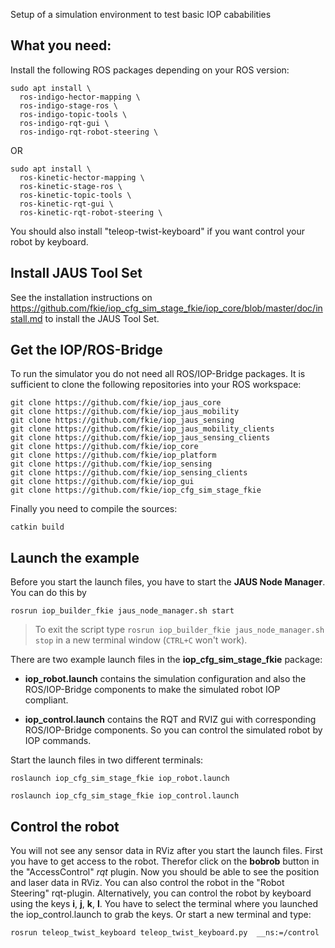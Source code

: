 Setup of a simulation environment to test basic IOP cababilities

## What you need:

Install the following ROS packages depending on your ROS version:
```
sudo apt install \
  ros-indigo-hector-mapping \
  ros-indigo-stage-ros \
  ros-indigo-topic-tools \
  ros-indigo-rqt-gui \
  ros-indigo-rqt-robot-steering \
```

OR

```
sudo apt install \
  ros-kinetic-hector-mapping \
  ros-kinetic-stage-ros \
  ros-kinetic-topic-tools \
  ros-kinetic-rqt-gui \
  ros-kinetic-rqt-robot-steering \
```

You should also install "teleop-twist-keyboard" if you want control your robot by keyboard.

## Install JAUS Tool Set

See the installation instructions on https://github.com/fkie/iop_cfg_sim_stage_fkie/iop_core/blob/master/doc/install.md to install the JAUS Tool Set.

## Get the IOP/ROS-Bridge

To run the simulator you do not need all ROS/IOP-Bridge packages. It is sufficient to clone the following repositories into your ROS workspace:

```
git clone https://github.com/fkie/iop_jaus_core
git clone https://github.com/fkie/iop_jaus_mobility
git clone https://github.com/fkie/iop_jaus_sensing
git clone https://github.com/fkie/iop_jaus_mobility_clients
git clone https://github.com/fkie/iop_jaus_sensing_clients
git clone https://github.com/fkie/iop_core
git clone https://github.com/fkie/iop_platform
git clone https://github.com/fkie/iop_sensing
git clone https://github.com/fkie/iop_sensing_clients
git clone https://github.com/fkie/iop_gui
git clone https://github.com/fkie/iop_cfg_sim_stage_fkie
```

Finally you need to compile the sources:
```
catkin build
```

## Launch the example

Before you start the launch files, you have to start the **JAUS Node Manager**. You can do this by

  ```rosrun iop_builder_fkie jaus_node_manager.sh start```
  
>To exit the script type `rosrun iop_builder_fkie jaus_node_manager.sh stop` in a new terminal window (`CTRL+C` won't work).

There are two example launch files in the **iop_cfg_sim_stage_fkie** package:

- **iop_robot.launch**
contains the simulation configuration and also the ROS/IOP-Bridge components to make the simulated robot IOP compliant.

- **iop_control.launch**
contains the RQT and RVIZ gui with corresponding ROS/IOP-Bridge components. So you can control the simulated robot by IOP commands.

Start the launch files in two different terminals:

```
roslaunch iop_cfg_sim_stage_fkie iop_robot.launch

roslaunch iop_cfg_sim_stage_fkie iop_control.launch
```

## Control the robot

You will not see any sensor data in RViz after you start the launch files. First you have to get access to the robot. Therefor click on the **bobrob** button in the "AccessControl" _rqt_ plugin. Now you should be able to see the position and laser data in RViz. You can also control the robot in the "Robot Steering" rqt-plugin.
Alternatively, you can control the robot by keyboard using the keys **i**, **j**, **k**, **l**. You have to select the terminal where you launched the iop_control.launch to grab the keys. Or start a new terminal and type:
```
rosrun teleop_twist_keyboard teleop_twist_keyboard.py  __ns:=/control
```
